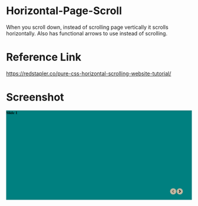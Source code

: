 # Horizontal-Page-Scroll
  When you scroll down, instead of scrolling page vertically it scrolls horizontally.
  Also has functional arrows to use instead of scrolling.

# Reference Link
  https://redstapler.co/pure-css-horizontal-scrolling-website-tutorial/

# Screenshot
![alt text](https://github.com/maheshgawande/screenshots/blob/master/horizontalPageScroll/horizontalPageScoll(ss-1).png)
